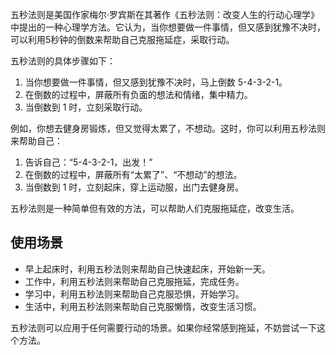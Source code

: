 五秒法则是美国作家梅尔·罗宾斯在其著作《五秒法则：改变人生的行动心理学》中提出的一种心理学方法。它认为，当你想要做一件事情，但又感到犹豫不决时，可以利用5秒钟的倒数来帮助自己克服拖延症，采取行动。

五秒法则的具体步骤如下：

1.  当你想要做一件事情，但又感到犹豫不决时，马上倒数 5-4-3-2-1。
2.  在倒数的过程中，屏蔽所有负面的想法和情绪，集中精力。
3.  当倒数到 1 时，立刻采取行动。

例如，你想去健身房锻炼，但又觉得太累了，不想动。这时，你可以利用五秒法则来帮助自己：

1.  告诉自己：“5-4-3-2-1，出发！”
2.  在倒数的过程中，屏蔽所有“太累了”、“不想动”的想法。
3.  当倒数到 1 时，立刻起床，穿上运动服，出门去健身房。

五秒法则是一种简单但有效的方法，可以帮助人们克服拖延症，改变生活。

## 使用场景

*   早上起床时，利用五秒法则来帮助自己快速起床，开始新一天。
*   工作中，利用五秒法则来帮助自己克服拖延，完成任务。
*   学习中，利用五秒法则来帮助自己克服恐惧，开始学习。
*   生活中，利用五秒法则来帮助自己克服懒惰，改变生活习惯。

五秒法则可以应用于任何需要行动的场景。如果你经常感到拖延，不妨尝试一下这个方法。

